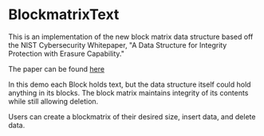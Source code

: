# BlockmatrixText

This is an implementation of the new block matrix data structure based off the NIST Cybersecurity Whitepaper, "A Data Structure for Integrity Protection with Erasure Capability."

The paper can be found [here](https://csrc.nist.gov/CSRC/media/Publications/white-paper/2018/05/31/data-structure-for-integrity-protection-with-erasure-capability/draft/documents/data-structure-for-integrity-with-erasure-draft.pdf)

In this demo each Block holds text, but the data structure itself could hold anything in its blocks. The block matrix maintains integrity of its contents while still allowing deletion. 

Users can create a blockmatrix of their desired size, insert data, and delete data.

